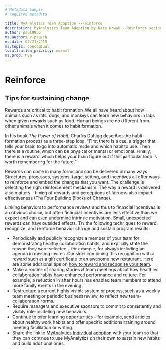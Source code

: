 ```yaml
---
# Metadata Sample
# required metadata

title: MyAnalytics Team Adoption --Reinforce
description: MyAnalytics Team Adoption by Kate Nowak --Reinforce section
author: paul9955
ms.author: v-pausch
ms.date: 02/21/2019
ms.topic: conceptual
localization_priority: normal 
ms.prod: Mya
---
```


# Reinforce

## Tips for sustaining change 

Rewards are critical to habit formation. We all have heard about how animals such as rats, dogs, and monkeys can learn new behaviors in labs when given rewards such as food. Human beings are no different from other animals when it comes to habit formation.

In his book _The Power of Habit_, Charles Duhigg describes the habit-formation process as a three-step loop. “First there is a cue, a trigger that tells your brain to go into automatic mode and which habit to use. Then there is a routine, which can be physical or mental or emotional. Finally, there is a reward, which helps your brain figure out if this particular loop is worth remembering for the future.”

Rewards can come in many forms and can be delivered in many ways. Structures, processes, systems, target setting, and incentives all offer ways to reinforce and embed the changes that you want. The challenge is selecting the right reinforcement mechanism. The way a reward is delivered also matters – timing of rewards and perceptions of fairness also impact effectiveness 
 ([The Four Building Blocks of Change](https://www.mckinsey.com/business-functions/organization/our-insights/the-four-building-blocks--of-change)).

Linking behaviors to performance reviews and thus to financial incentives is an obvious choice, but often financial incentives are less effective than we expect and can even undermine intrinsic motivation. Small, unexpected rewards can have outsided effects. Try the following techniques to reward, recognize, and reinforce behavior change and sustain program results:

 * Periodically and publicly recognize a member of your team for demonstrating healthy collaboration habits, and explicitly state the reason they were selected – for example, for always including an agenda in meeting invites. Consider combining this recognition with a reward such as a gift certificate to an awesome new restaurant. Here are some additional tips on [how to reward and recognize your team](https://uniquelyhr.com/blog/rewards-and-recognition-how-to-show-appreciation-to-your-team/).
 * Make a routine of sharing stories at team meetings about how healthier collaboration habits have enhanced performance and culture. For example, a reduction in after hours has enabled team members to attend more family events in the evening.
 * Restructure a current highly visible system or process, such as a weekly team meeting or periodic business review, to reflect new team-collaboration norms. 
 * Require managers and executive sponsors to commit to consistently and visibly role-modeling new behaviors.
 * Continue to offer learning opportunities – for example, send articles about healthy work habits and offer specific additional training around meeting facilitation or writing.
 * Share the link to [MyAnalytics Individual adoption](Indiv-adopt-get-started.md) with your team so that they can continue to use MyAnalytics on their own to sustain new habits and build additional ones. 
